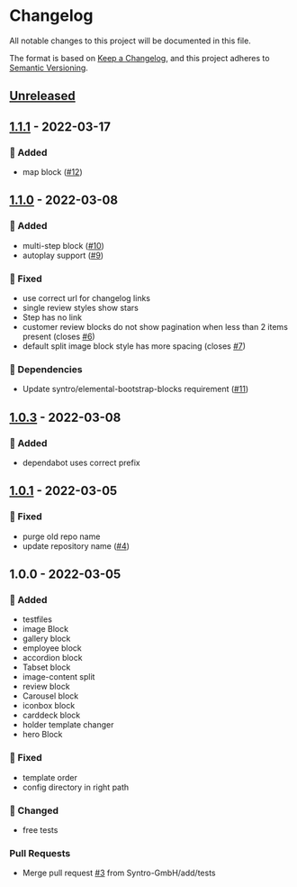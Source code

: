 # Changelog
All notable changes to this project will be documented in this file.

The format is based on [Keep a Changelog](https://keepachangelog.com/en/1.0.0/),
and this project adheres to [Semantic Versioning](https://semver.org/spec/v2.0.0.html).

<a name="unreleased"></a>
## [Unreleased]


<a name="1.1.1"></a>
## [1.1.1] - 2022-03-17
### 🍰 Added
- map block ([#12](https://github.com/Syntro-GmbH/elemental-silicon-blocks/issues/12))


<a name="1.1.0"></a>
## [1.1.0] - 2022-03-08
### 🍰 Added
- multi-step block ([#10](https://github.com/Syntro-GmbH/elemental-silicon-blocks/issues/10))
- autoplay support ([#9](https://github.com/Syntro-GmbH/elemental-silicon-blocks/issues/9))

### 🐞 Fixed
- use correct url for changelog links
- single review styles show stars
- Step has no link
- customer review blocks do not show pagination when less than 2 items present (closes [#6](https://github.com/Syntro-GmbH/elemental-silicon-blocks/issues/6))
- default split image block style has more spacing (closes [#7](https://github.com/Syntro-GmbH/elemental-silicon-blocks/issues/7))

### 🧬 Dependencies
- Update syntro/elemental-bootstrap-blocks requirement ([#11](https://github.com/Syntro-GmbH/elemental-silicon-blocks/issues/11))


<a name="1.0.3"></a>
## [1.0.3] - 2022-03-08
### 🍰 Added
- dependabot uses correct prefix


<a name="1.0.1"></a>
## [1.0.1] - 2022-03-05
### 🐞 Fixed
- purge old repo name
- update repository name ([#4](https://github.com/Syntro-GmbH/elemental-silicon-blocks/issues/4))


<a name="1.0.0"></a>
## 1.0.0 - 2022-03-05
### 🍰 Added
- testfiles
- image Block
- gallery block
- employee block
- accordion block
- Tabset block
- image-content split
- review block
- Carousel block
- iconbox block
- carddeck block
- holder template changer
- hero Block

### 🐞 Fixed
- template order
- config directory in right path

### 🔧 Changed
- free tests

### Pull Requests
- Merge pull request [#3](https://github.com/Syntro-GmbH/elemental-silicon-blocks/issues/3) from Syntro-GmbH/add/tests


[Unreleased]: https://github.com/Syntro-GmbH/elemental-silicon-blocks/compare/1.1.1...HEAD
[1.1.1]: https://github.com/Syntro-GmbH/elemental-silicon-blocks/compare/1.1.0...1.1.1
[1.1.0]: https://github.com/Syntro-GmbH/elemental-silicon-blocks/compare/1.0.3...1.1.0
[1.0.3]: https://github.com/Syntro-GmbH/elemental-silicon-blocks/compare/1.0.1...1.0.3
[1.0.1]: https://github.com/Syntro-GmbH/elemental-silicon-blocks/compare/1.0.0...1.0.1
